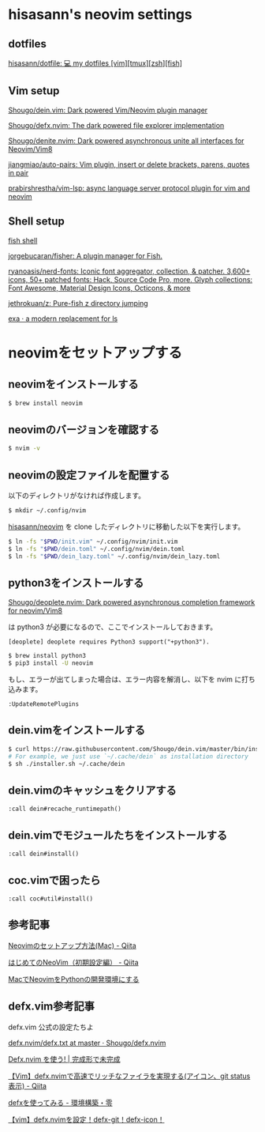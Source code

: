 # hisasann's neovim settings

## dotfiles

[hisasann/dotfile: 💻 my dotfiles [vim][tmux][zsh][fish]](https://github.com/hisasann/dotfile)

## Vim setup

[Shougo/dein.vim: Dark powered Vim/Neovim plugin manager](https://github.com/Shougo/dein.vim)

[Shougo/defx.nvim: The dark powered file explorer implementation](https://github.com/Shougo/defx.nvim)

[Shougo/denite.nvim: Dark powered asynchronous unite all interfaces for Neovim/Vim8](https://github.com/Shougo/denite.nvim)

[jiangmiao/auto-pairs: Vim plugin, insert or delete brackets, parens, quotes in pair](https://github.com/jiangmiao/auto-pairs)

[prabirshrestha/vim-lsp: async language server protocol plugin for vim and neovim](https://github.com/prabirshrestha/vim-lsp)

## Shell setup

[fish shell](https://fishshell.com/)

[jorgebucaran/fisher: A plugin manager for Fish.](https://github.com/jorgebucaran/fisher)

[ryanoasis/nerd-fonts: Iconic font aggregator, collection, & patcher. 3,600+ icons, 50+ patched fonts: Hack, Source Code Pro, more. Glyph collections: Font Awesome, Material Design Icons, Octicons, & more](https://github.com/ryanoasis/nerd-fonts)

[jethrokuan/z: Pure-fish z directory jumping](https://github.com/jethrokuan/z)

[exa · a modern replacement for ls](https://the.exa.website/)

# neovimをセットアップする

## neovimをインストールする

```bash
$ brew install neovim
```

## neovimのバージョンを確認する

```bash
$ nvim -v
```

## neovimの設定ファイルを配置する

以下のディレクトリがなければ作成します。

```bash
$ mkdir ~/.config/nvim
```

[hisasann/neovim](https://github.com/hisasann/neovim) を clone したディレクトリに移動した以下を実行します。

```bash
$ ln -fs "$PWD/init.vim" ~/.config/nvim/init.vim
$ ln -fs "$PWD/dein.toml" ~/.config/nvim/dein.toml
$ ln -fs "$PWD/dein_lazy.toml" ~/.config/nvim/dein_lazy.toml
```

## python3をインストールする

[Shougo/deoplete.nvim: Dark powered asynchronous completion framework for neovim/Vim8](https://github.com/Shougo/deoplete.nvim)

は python3 が必要になるので、ここでインストールしておきます。

    [deoplete] deoplete requires Python3 support("+python3").

```bash
$ brew install python3
$ pip3 install -U neovim
```

もし、エラーが出てしまった場合は、エラー内容を解消し、以下を nvim に打ち込みます。

    :UpdateRemotePlugins

## dein.vimをインストールする

```bash
$ curl https://raw.githubusercontent.com/Shougo/dein.vim/master/bin/installer.sh > installer.sh
# For example, we just use `~/.cache/dein` as installation directory
$ sh ./installer.sh ~/.cache/dein
```

## dein.vimのキャッシュをクリアする

```
:call dein#recache_runtimepath()
```

## dein.vimでモジュールたちをインストールする

```
:call dein#install()
```

## coc.vimで困ったら

```
:call coc#util#install()
```

## 参考記事

[Neovimのセットアップ方法(Mac) - Qiita](https://qiita.com/uhooi/items/8a023c24c004ec0c8b84)

[はじめてのNeoVim（初期設定編） - Qiita](https://qiita.com/hisayuki/items/99ea1b667de71e908891)

[MacでNeovimをPythonの開発環境にする](https://python.ms/neovim/)

## defx.vim参考記事

defx.vim 公式の設定たちよ

[defx.nvim/defx.txt at master · Shougo/defx.nvim](https://github.com/Shougo/defx.nvim/blob/master/doc/defx.txt)

[Defx.nvim を使う! | 完成形で未完成](https://tech.39.gy/terminal/defx/)

[【Vim】defx.nvimで高速でリッチなファイラを実現する(アイコン、git status表示) - Qiita](https://qiita.com/arks22/items/9688ec7f4cb43444e9d9)

[defxを使ってみる - 環境構築・零](https://takkii.hatenablog.com/entry/2018/08/19/133847)

[【vim】defx.nvimを設定！defx-git！defx-icon！](https://castleobj.com/defx/)

